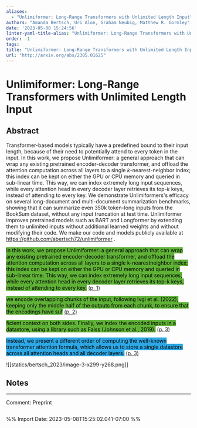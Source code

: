 ```yaml
---
aliases:
  - "Unlimiformer: Long-Range Transformers with Unlimited Length Input"
authors: "Amanda Bertsch, Uri Alon, Graham Neubig, Matthew R. Gormley"
date: '2023-05-08 15:24:56'
linter-yaml-title-alias: "Unlimiformer: Long-Range Transformers with Unlimited Length Input"
order: -1
tags: 
title: "Unlimiformer: Long-Range Transformers with Unlimited Length Input"
url: "http://arxiv.org/abs/2305.01625"
---
```


# Unlimiformer: Long-Range Transformers with Unlimited Length Input




## Abstract
Transformer-based models typically have a predefined bound to their input length, because of their need to potentially attend to every token in the input. In this work, we propose Unlimiformer: a general approach that can wrap any existing pretrained encoder-decoder transformer, and offload the attention computation across all layers to a single $k$-nearest-neighbor index; this index can be kept on either the GPU or CPU memory and queried in sub-linear time. This way, we can index extremely long input sequences, while every attention head in every decoder layer retrieves its top-$k$ keys, instead of attending to every key. We demonstrate Unlimiformers's efficacy on several long-document and multi-document summarization benchmarks, showing that it can summarize even 350k token-long inputs from the BookSum dataset, without any input truncation at test time. Unlimiformer improves pretrained models such as BART and Longformer by extending them to unlimited inputs without additional learned weights and without modifying their code. We make our code and models publicly available at https://github.com/abertsch72/unlimiformer .



<mark style="background: #5fb236">In this work, we propose Unlimiformer: a general approach that can wrap any existing pretrained encoder-decoder transformer, and offload the attention computation across all layers to a single k-nearestneighbor index; this index can be kept on either the GPU or CPU memory and queried in sub-linear time. This way, we can index extremely long input sequences, while every attention head in every decoder layer retrieves its top-k keys, instead of attending to every key.</mark> [(p. 1)](zotero://open-pdf/library/items/2BNNLJIG?page=1) 


<mark style="background: #5fb236">we encode overlapping chunks of the input, following Ivgi et al. (2022), keeping only the middle half of the outputs from each chunk, to ensure that the encodings have suf</mark> [(p. 2)](zotero://open-pdf/library/items/2BNNLJIG?page=2) 


<mark style="background: #5fb236">ficient context on both sides. Finally, we index the encoded inputs in a datastore, using a library such as Faiss (Johnson et al., 2019).</mark> [(p. 3)](zotero://open-pdf/library/items/2BNNLJIG?page=3) 


<mark style="background: #2ea8e5">Instead, we present a different order of computing the well-known transformer attention formula, which allows us to store a single datastore across all attention heads and all decoder layers.</mark> [(p. 3)](zotero://open-pdf/library/items/2BNNLJIG?page=3) 



![[statics/bertsch_2023/image-3-x299-y268.png]]




## Notes





---
Comment: Preprint




```

```

%% Import Date: 2023-05-08T15:25:02.041-07:00 %%
